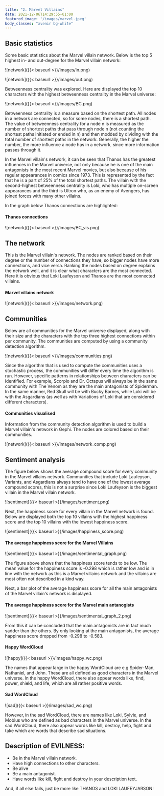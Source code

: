 ```yaml
---
title: "2. Marvel Villains"
date: 2021-12-06T14:29:55+01:00
featured_image: '/images/marvel.jpeg'
body_classes: "avenir bg-white"
---
```


## Basic statistics

Some basic statistics about the Marvel villain network. Below is the top 5 highest in- and out-degree for the Marvel villain network: 

![network]({{< baseurl >}}/images/in.png)

![network]({{< baseurl >}}/images/out.png)

Betweenness centrality was explored. Here are displayed the top 10 characters with the highest betweenness centrality in the Marvel universe:

![network]({{< baseurl >}}/images/BC.png)


Betweenness centrality is a measure based on the shortest path. All nodes in a network are connected, so for some nodes, there is a shortest path. The value of betweenness centrality for a node n is measured as the number of shortest paths that pass through node n (not counting the shortest paths initiated or ended in n) and then modded by dividing with the total number of shortest paths in the network. Generally, the higher the number, the more influence a node has in a network, since more information passes through it.

In the Marvel villain's network, it can be seen that Thanos has the greatest influences in the Marvel universe, not only because he is one of the main antagonists in the most recent Marvel movies, but also because of his regular appearances in comics since 1973. This is represented by the fact that he is a part of 25% of the total shortest paths. The villain with the second-highest betweenness centrality is Loki, who has multiple on-screen appearances and the third is Ultron who, as an enemy of Avengers, has joined forces with many other villains.

In the graph below Thanos connections are highlighted:


#### Thanos connections
![network]({{< baseurl >}}/images/BC_vis.png)


## The network

This is the Marvel villain's network. The nodes are ranked based on their degree or the number of connections they have, so bigger nodes have more connections, and vice versa. Ranking the nodes based on degree explains the network well, and it is clear what characters are the most connected. Here it is obvious that Loki Laufeyson and Thanos are the most connected villains.



#### Marvel villains network

![network]({{< baseurl >}}/images/network.png)

## Communities

Below are all communities for the Marvel universe displayed, along with their size and the characters with the top three highest connections within per community. The communities are computed by using a community detection algorithm.   

![network]({{< baseurl >}}/images/communities.png)

Since the algorithm that is used to compute the communities uses a stochastic process, the communities will differ every time the algorithm is run. However, specific patterns in relationships between characters can be identified. For example, Scorpio and Dr. Octapus will always be in the same community with The Venom as they are the main antagonists of Spiderman. In the same manner, Red Skull will be with Bucky Barnes, while Loki will be with the Asgardians (as well as with Variations of Loki that are considered different characters).



#### Communities visualised 

Information from the community detection algorithm is used to build a Marvel villain's network in Gephi. The nodes are colored based on their communities. 

![network]({{< baseurl >}}/images/network_comp.png)



## Sentiment analysis

The figure below shows the average compound score for every community in the Marvel villains network. Communities that include Loki Laufeyson, Variants, and Asgardians always tend to have one of the lowest average compound scores, this is not a surprise since Loki Laufeyson is the biggest villain in the Marvel villain network.

![sentiment]({{< baseurl >}}/images/sentiment.png)

Next, the happiness score for every villain in the Marvel network is found. Below are displayed both the top 10 villains with the highest happiness score and the top 10 villains with the lowest happiness score.

![sentiment]({{< baseurl >}}/images/happiness_score.png)

#### The average happiness score for the Marvel Villains

![sentiment]({{< baseurl >}}/images/sentimental_graph.png)


The figure above shows that the happiness score tends to be low. The mean value for the happiness score is -0.298 which is rather low and is in line with the network as this is a Marvel villains network and the villains are most often not described in a kind way. 

Next, a bar plot of the average happiness score for all the main antagonists of the Marvel villain's network is displayed.

#### The average happiness score for the Marvel main antanogists

![sentiment]({{< baseurl >}}/images/sentimental_graph_2.png)

From this it can be concluded that the main antagonists are in fact much sadder than the others. By only looking at the main antagonists, the average happiness score dropped from -0.298 to -0.583.



#### Happy WordCloud

![happy]({{< baseurl >}}/images/happy_wc.png)

The names that appear large in the happy WordCloud are e.g Spider-Man, Nathaniel, and John. These are all defined as good characters in the Marvel universe. In the happy WordCloud, there also appear words like, find, power, shield, and life, which are all rather positive words.



#### Sad WordCloud

![sad]({{< baseurl >}}/images/sad_wc.png) 

However, in the sad WordCloud, there are names like Loki, Sylvie, and Mobius who are defined as bad characters in the Marvel universe. In the sad WordCloud, there also appear words like kill, destroy, help, fight and take which are words that describe sad situations.



## Description of EVILNESS: 

- Be in the Marvel villain network.
- Have high connections to other characters.
- Be alive
- Be a main antagonist.
- Have words like kill, fight and destroy in your description text.

And, if all else fails, just be more like THANOS and LOKI LAUFEYJARSON!
